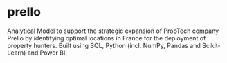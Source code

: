 # prello
Analytical Model to support the strategic expansion of PropTech company Prello by identifying optimal locations in France for the deployment of property hunters. Built using SQL, Python (incl. NumPy, Pandas and Scikit-Learn) and Power BI.
